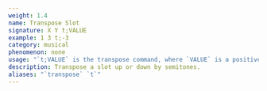 ```yaml
---
weight: 1.4
name: Transpose Slot
signature: X Y t;VALUE
example: 1 3 t;-3
category: musical
phenomenon: none
usage: "`t;VALUE` is the transpose command, where `VALUE` is a positive or negative integer."
description: Transpose a slot up or down by semitones.
aliases: "`transpose` `t`"
---
```



